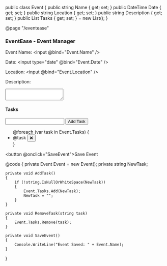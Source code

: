 public class Event
{
    public string Name { get; set; }
    public DateTime Date { get; set; }
    public string Location { get; set; }
    public string Description { get; set; }
    public List<string> Tasks { get; set; } = new List<string>();
}

@page "/eventease"

<h3>EventEase - Event Manager</h3>

<label>Event Name:</label>
<input @bind="Event.Name" />

<label>Date:</label>
<input type="date" @bind="Event.Date" />

<label>Location:</label>
<input @bind="Event.Location" />

<label>Description:</label>
<textarea @bind="Event.Description"></textarea>

<h4>Tasks</h4>
<input @bind="NewTask" />
<button @onclick="AddTask">Add Task</button>

<ul>
    @foreach (var task in Event.Tasks)
    {
        <li>@task <button @onclick="() => RemoveTask(task)">❌</button></li>
    }
</ul>

<button @onclick="SaveEvent">Save Event</button>

@code {
    private Event Event = new Event();
    private string NewTask;

    private void AddTask()
    {
        if (!string.IsNullOrWhiteSpace(NewTask))
        {
            Event.Tasks.Add(NewTask);
            NewTask = "";
        }
    }

    private void RemoveTask(string task)
    {
        Event.Tasks.Remove(task);
    }

    private void SaveEvent()
    {
        Console.WriteLine("Event Saved: " + Event.Name);
    }
}

<Router AppAssembly="@typeof(Program).Assembly">
    <Found>
        <RouteView />
    </Found>
</Router>
